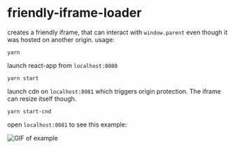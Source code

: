 # friendly-iframe-loader

creates a friendly iframe, that can interact with `window.parent` even though it was hosted on another origin.
usage:
```
yarn
```

launch react-app from `localhost:8080`
```
yarn start
```

launch cdn on `localhost:8081` which triggers origin protection. The iframe can resize itself though.
```
yarn start-cnd
```

open `localhost:8081` to see this example:

![GIF of example](/example.gif)
